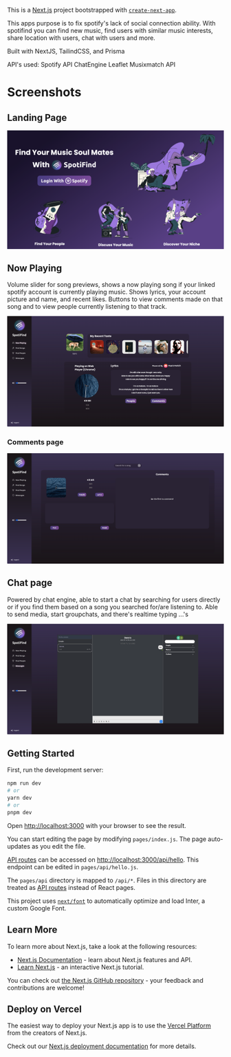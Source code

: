 This is a [Next.js](https://nextjs.org/) project bootstrapped with [`create-next-app`](https://github.com/vercel/next.js/tree/canary/packages/create-next-app).

This apps purpose is to fix spotify's lack of social connection ability. With spotifind you can find new music, find users with similar
music interests, share location with users, chat with users and more.

Built with NextJS, TailindCSS, and Prisma

API's used: Spotify API
            ChatEngine
            Leaflet
            Musixmatch API
            
            
# Screenshots

## Landing Page
![Spotifind landing page](https://github.com/larsyaeger/spotifind/blob/main/public/images/Screenshots/Screenshot%202023-04-06%20at%2008.38.09.png "Landing page")

## Now Playing
Volume slider for song previews, shows a now playing song if your linked spotify account is currently playing music. Shows lyrics, your account picture and name, and recent likes. Buttons to view comments made on that song and to view people currently listening to that track.

![Spotifind now playing page](https://github.com/larsyaeger/spotifind/blob/main/public/images/Screenshots/Screenshot%202023-04-06%20at%2008.39.11.png "Now playing page")

### Comments page
![Spotifind comments page](https://github.com/larsyaeger/spotifind/blob/main/public/images/Screenshots/Screenshot%202023-04-06%20at%2008.40.18.png "Comments page")

## Chat page
Powered by chat engine, able to start a chat by searching for users directly or if you find them based on a song you searched for/are listening to.
Able to send media, start groupchats, and there's realtime typing ...'s

![Spotifind chat page](https://github.com/larsyaeger/spotifind/blob/main/public/images/Screenshots/Screenshot%202023-04-06%20at%2008.42.07.png "Chat page")
## Getting Started

First, run the development server:

```bash
npm run dev
# or
yarn dev
# or
pnpm dev
```

Open [http://localhost:3000](http://localhost:3000) with your browser to see the result.

You can start editing the page by modifying `pages/index.js`. The page auto-updates as you edit the file.

[API routes](https://nextjs.org/docs/api-routes/introduction) can be accessed on [http://localhost:3000/api/hello](http://localhost:3000/api/hello). This endpoint can be edited in `pages/api/hello.js`.

The `pages/api` directory is mapped to `/api/*`. Files in this directory are treated as [API routes](https://nextjs.org/docs/api-routes/introduction) instead of React pages.

This project uses [`next/font`](https://nextjs.org/docs/basic-features/font-optimization) to automatically optimize and load Inter, a custom Google Font.

## Learn More

To learn more about Next.js, take a look at the following resources:

- [Next.js Documentation](https://nextjs.org/docs) - learn about Next.js features and API.
- [Learn Next.js](https://nextjs.org/learn) - an interactive Next.js tutorial.

You can check out [the Next.js GitHub repository](https://github.com/vercel/next.js/) - your feedback and contributions are welcome!

## Deploy on Vercel

The easiest way to deploy your Next.js app is to use the [Vercel Platform](https://vercel.com/new?utm_medium=default-template&filter=next.js&utm_source=create-next-app&utm_campaign=create-next-app-readme) from the creators of Next.js.

Check out our [Next.js deployment documentation](https://nextjs.org/docs/deployment) for more details.
